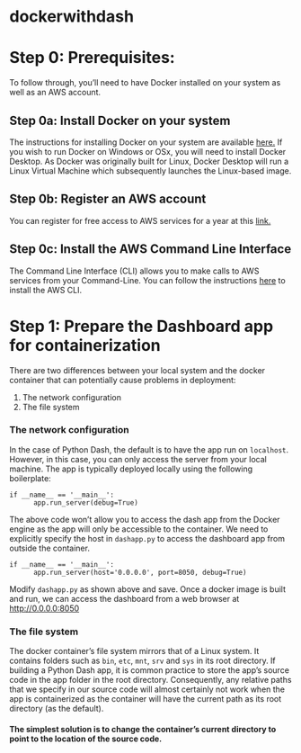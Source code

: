 # dockerwithdash

# Step 0: Prerequisites:
To follow through, you’ll need to have Docker installed on your system as well as an AWS account.

## Step 0a: Install Docker on your system
The instructions for installing Docker on your system are available [here.](https://docs.docker.com/get-docker/) If you wish to run Docker on Windows or OSx, you will need to install Docker Desktop. As Docker was originally built for Linux, Docker Desktop will run a Linux Virtual Machine which subsequently launches the Linux-based image.

## Step 0b: Register an AWS account
You can register for free access to AWS services for a year at this [link.](https://aws.amazon.com/free/?all-free-tier.sort-by=item.additionalFields.SortRank&all-free-tier.sort-order=asc&awsf.Free%20Tier%20Types=*all&awsf.Free%20Tier%20Categories=*all)

## Step 0c: Install the AWS Command Line Interface
The Command Line Interface (CLI) allows you to make calls to AWS services from your Command-Line. You can follow the instructions [here](https://docs.aws.amazon.com/cli/latest/userguide/cli-chap-install.html) to install the AWS CLI.

# Step 1: Prepare the Dashboard app for containerization
There are two differences between your local system and the docker container that can potentially cause problems in deployment:
1. The network configuration
2. The file system

### The network configuration
In the case of Python Dash, the default is to have the app run on `localhost`. However, in this case, you can only access the server from your local machine. The app is typically deployed locally using the following boilerplate:
  
    if __name__ == '__main__':
          app.run_server(debug=True)
The above code won’t allow you to access the dash app from the Docker engine as the app will only be accessible to the container. We need to explicitly specify the host in `dashapp.py` to access the dashboard app from outside the container.

    if __name__ == '__main__':
          app.run_server(host='0.0.0.0', port=8050, debug=True)
Modify `dashapp.py` as shown above and save. Once a docker image is built and run, we can access the dashboard from a web browser at http://0.0.0.0:8050

### The file system
The docker container’s file system mirrors that of a Linux system. It contains folders such as `bin`, `etc`, `mnt`, `srv` and `sys` in its root directory. If building a Python Dash app, it is common practice to store the app’s source code in the app folder in the root directory.
Consequently, any relative paths that we specify in our source code will almost certainly not work when the app is containerized as the container will have the current path as its root directory (as the default). 
#### The simplest solution is to change the container’s current directory to point to the location of the source code. 
